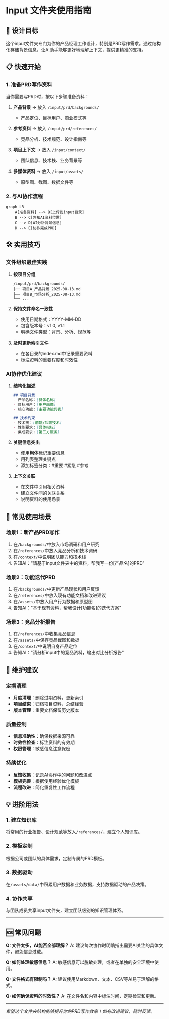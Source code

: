 # Input 文件夹使用指南

## 🎯 设计目标

这个input文件夹专门为你的产品经理工作设计，特别是PRD写作需求。通过结构化存储背景信息，让AI助手能够更好地理解上下文，提供更精准的支持。

## 📋 快速开始

### 1. 准备PRD写作资料
当你需要写PRD时，按以下步骤准备资料：

1. **产品背景** → 放入 `/input/prd/backgrounds/`
   - 产品定位、目标用户、商业模式等
   
2. **参考资料** → 放入 `/input/prd/references/`
   - 竞品分析、技术规范、设计指南等
   
3. **项目上下文** → 放入 `/input/context/`
   - 团队信息、技术栈、业务背景等
   
4. **多媒体资料** → 放入 `/input/assets/`
   - 原型图、截图、数据文件等

### 2. 与AI协作流程

```mermaid
graph LR
    A[准备资料] --> B[上传到input目录]
    B --> C[告知AI资料位置]
    C --> D[AI分析背景信息]
    D --> E[协作完成PRD]
```

## 🛠️ 实用技巧

### 文件组织最佳实践

1. **按项目分组**
   ```
   /input/prd/backgrounds/
   ├── 项目A_产品背景_2025-08-13.md
   ├── 项目B_市场分析_2025-08-13.md
   └── ...
   ```

2. **保持文件命名一致性**
   - 使用日期格式：YYYY-MM-DD
   - 包含版本号：v1.0, v1.1
   - 明确文件类型：背景、分析、规范等

3. **及时更新索引文件**
   - 在各目录的index.md中记录重要资料
   - 标注资料的重要程度和时效性

### AI协作优化建议

1. **结构化描述**
   ```markdown
   ## 项目背景
   - 产品名称：[具体名称]
   - 目标用户：[用户画像]
   - 核心功能：[主要功能列表]
   
   ## 技术约束
   - 技术栈：[前端/后端技术]
   - 性能要求：[具体指标]
   - 集成要求：[第三方服务]
   ```

2. **关键信息突出**
   - 使用**粗体**标记重要信息
   - 用列表整理关键点
   - 添加标签分类：#重要 #紧急 #参考

3. **上下文关联**
   - 在文件中引用相关资料
   - 建立文件间的关联关系
   - 说明资料的使用场景

## 📝 常见使用场景

### 场景1：新产品PRD写作
1. 在`/backgrounds/`中放入市场调研和用户研究
2. 在`/references/`中放入竞品分析和技术调研
3. 在`/context/`中说明团队能力和技术栈
4. 告知AI："请基于input文件夹中的资料，帮我写一份[产品名]的PRD"

### 场景2：功能迭代PRD
1. 在`/backgrounds/`中更新产品现状和用户反馈
2. 在`/references/`中放入现有功能文档和改进建议
3. 在`/assets/`中放入用户行为数据和原型图
4. 告知AI："基于现有资料，帮我设计[功能名]的迭代方案"

### 场景3：竞品分析报告
1. 在`/references/`中收集竞品信息
2. 在`/assets/`中保存竞品截图和数据
3. 在`/context/`中说明自身产品定位
4. 告知AI："请分析input中的竞品资料，输出对比分析报告"

## 🔄 维护建议

### 定期清理
- **月度清理**：删除过期资料，更新索引
- **项目结束**：归档项目资料，总结经验
- **版本管理**：重要文档保留历史版本

### 质量控制
- **信息准确性**：确保数据来源可靠
- **时效性检查**：标注资料的有效期
- **权限管理**：敏感信息注意保密

### 持续优化
- **反馈收集**：记录AI协作中的问题和改进点
- **模板完善**：根据使用经验优化模板
- **流程改进**：简化重复性工作流程

## 💡 进阶用法

### 1. 建立知识库
将常用的行业报告、设计规范等放入`/references/`，建立个人知识库。

### 2. 模板定制
根据公司或团队的具体需求，定制专属的PRD模板。

### 3. 数据驱动
在`/assets/data/`中积累用户数据和业务数据，支持数据驱动的产品决策。

### 4. 协作共享
与团队成员共享input文件夹，建立团队级别的知识管理体系。

---

## 🆘 常见问题

**Q: 文件太多，AI能否全部理解？**
A: 建议每次协作时明确指出需要AI关注的具体文件，避免信息过载。

**Q: 如何处理敏感信息？**
A: 敏感信息可以脱敏处理，或者在单独的安全环境中使用。

**Q: 文件格式有限制吗？**
A: 建议使用Markdown、文本、CSV等AI易于理解的格式。

**Q: 如何确保资料的时效性？**
A: 在文件名和内容中标注时间，定期检查和更新。

---

*希望这个文件夹结构能够提升你的PRD写作效率！如有改进建议，随时反馈。*